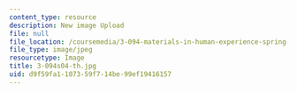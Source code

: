 ```yaml
---
content_type: resource
description: New image Upload
file: null
file_location: /coursemedia/3-094-materials-in-human-experience-spring-2004/d9f59fa1107359f714be99ef19416157_3-094s04-th.jpg
file_type: image/jpeg
resourcetype: Image
title: 3-094s04-th.jpg
uid: d9f59fa1-1073-59f7-14be-99ef19416157
---
```

